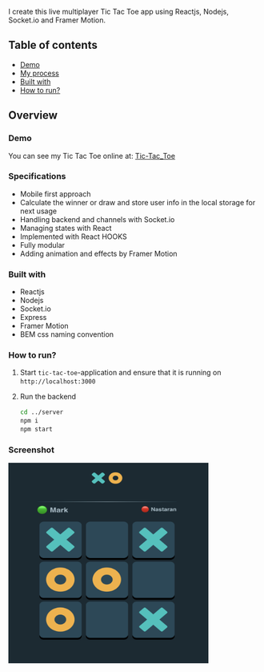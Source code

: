 I create this live multiplayer Tic Tac Toe app using Reactjs, Nodejs, Socket.io and Framer Motion.

## Table of contents

- [Demo](#demo)
- [My process](#my-process)
- [Built with](#built-with)
- [How to run?](#how-to-run)

## Overview

### Demo

You can see my Tic Tac Toe online at: [Tic-Tac_Toe](https://tic-tac-toe-app.herokuapp.com)

### Specifications

- Mobile first approach
- Calculate the winner or draw and store user info in the local storage for next usage
- Handling backend and channels with Socket.io
- Managing states with React
- Implemented with React HOOKS
- Fully modular
- Adding animation and effects by Framer Motion

### Built with

- Reactjs
- Nodejs
- Socket.io
- Express
- Framer Motion
- BEM css naming convention

### How to run?

1. Start `tic-tac-toe`-application and ensure that it is running on `http://localhost:3000`
2. Run the backend

   ```bash
   cd ../server
   npm i
   npm start
   ```

### Screenshot

<!-- ![](./client/src/assests/tic-tac-toe.png) -->
<img src="./client/src/assests/tic-tac-toe-screenshot.png" alt="Kitten" title="A cute kitten" width="400" height="400" style="border-radious: 5px;" />
